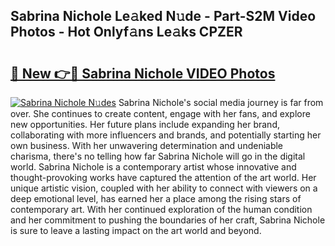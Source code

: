 ## Sabrina Nichole Le𝚊ked N𝚞de - Part-S2M Video Photos - Hot Onlyf𝚊ns Le𝚊ks CPZER

# <h2><a href="http://ab13638.deff.icu/?id=Sabrina+Nichole">🔗 New 👉🔴 Sabrina Nichole VIDEO Photos</a></h2>

[![Sabrina Nichole N𝚞des](https://i.imgur.com/rIISA9y.gif)](http://ab13638.deff.icu/?id=Sabrina+Nichole)
Sabrina Nichole's social media journey is far from over. She continues to create content, engage with her fans, and explore new opportunities. Her future plans include expanding her brand, collaborating with more influencers and brands, and potentially starting her own business. With her unwavering determination and undeniable charisma, there's no telling how far Sabrina Nichole will go in the digital world. Sabrina Nichole is a contemporary artist whose innovative and thought-provoking works have captured the attention of the art world. Her unique artistic vision, coupled with her ability to connect with viewers on a deep emotional level, has earned her a place among the rising stars of contemporary art. With her continued exploration of the human condition and her commitment to pushing the boundaries of her craft, Sabrina Nichole is sure to leave a lasting impact on the art world and beyond.
